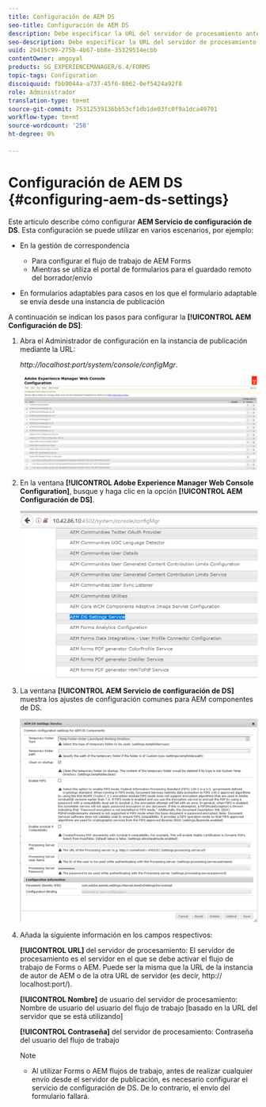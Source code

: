 ```yaml
---
title: Configuración de AEM DS
seo-title: Configuración de AEM DS
description: Debe especificar la URL del servidor de procesamiento antes de enviar un formulario.
seo-description: Debe especificar la URL del servidor de procesamiento antes de enviar un formulario.
uuid: 2b415c99-275b-4b67-bb8e-35329514ecbb
contentOwner: amgoyal
products: SG_EXPERIENCEMANAGER/6.4/FORMS
topic-tags: Configuration
discoiquuid: fbb9044a-a737-45f6-8062-0ef5424a92f8
role: Administrador
translation-type: tm+mt
source-git-commit: 75312539136bb53cf1db1de03fc0f9a1dca49791
workflow-type: tm+mt
source-wordcount: '258'
ht-degree: 0%

---
```



# Configuración de AEM DS {#configuring-aem-ds-settings}

Este artículo describe cómo configurar **AEM Servicio de configuración de DS**. Esta configuración se puede utilizar en varios escenarios, por ejemplo:

* En la gestión de correspondencia

   * Para configurar el flujo de trabajo de AEM Forms
   * Mientras se utiliza el portal de formularios para el guardado remoto del borrador/envío

* En formularios adaptables para casos en los que el formulario adaptable se envía desde una instancia de publicación

A continuación se indican los pasos para configurar la **[!UICONTROL AEM Configuración de DS]**:

1. Abra el Administrador de configuración en la instancia de publicación mediante la URL:

   *http://localhost:port/system/console/configMgr*.

   ![aem_web_configuration_console](assets/aem_web_configuration_console.png)

1. En la ventana **[!UICONTROL Adobe Experience Manager Web Console Configuration]**, busque y haga clic en la opción **[!UICONTROL AEM Configuración de DS]**.

   ![ds_settings](assets/ds_settings.png)

1. La ventana **[!UICONTROL AEM Servicio de configuración de DS]** muestra los ajustes de configuración comunes para AEM componentes de DS.

   ![ds_settings_1](assets/ds_settings_1.png)

1. Añada la siguiente información en los campos respectivos:

   **[!UICONTROL URL]** del servidor de procesamiento: El servidor de procesamiento es el servidor en el que se debe activar el flujo de trabajo de Forms o AEM. Puede ser la misma que la URL de la instancia de autor de AEM o de la otra URL de servidor (es decir, http:// localhost:port/).

   **[!UICONTROL Nombre]** de usuario del servidor de procesamiento: Nombre de usuario del usuario del flujo de trabajo  [basado en la URL del servidor que se está utilizando]

   **[!UICONTROL Contraseña]** del servidor de procesamiento: Contraseña del usuario del flujo de trabajo

   >[!NOTE]
   >
   >* Al utilizar Forms o AEM flujos de trabajo, antes de realizar cualquier envío desde el servidor de publicación, es necesario configurar el servicio de configuración de DS. De lo contrario, el envío del formulario fallará.

